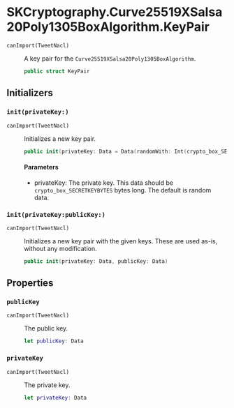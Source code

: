 # SKCryptography.Curve25519XSalsa20Poly1305BoxAlgorithm.KeyPair

<dl>
<dt><code>canImport(TweetNacl)</code></dt>
<dd>

A key pair for the `Curve25519XSalsa20Poly1305BoxAlgorithm`.

``` swift
public struct KeyPair
```

</dd>
</dl>

## Initializers

### `init(privateKey:)`

<dl>
<dt><code>canImport(TweetNacl)</code></dt>
<dd>

Initializes a new key pair.

``` swift
public init(privateKey: Data = Data(randomWith: Int(crypto_box_SECRETKEYBYTES)))
```

#### Parameters

  - privateKey: The private key. This data should be `crypto_box_SECRETKEYBYTES` bytes long. The default is random data.

</dd>
</dl>

### `init(privateKey:publicKey:)`

<dl>
<dt><code>canImport(TweetNacl)</code></dt>
<dd>

Initializes a new key pair with the given keys. These are used as-is, without any modification.

``` swift
public init(privateKey: Data, publicKey: Data)
```

</dd>
</dl>

## Properties

### `publicKey`

<dl>
<dt><code>canImport(TweetNacl)</code></dt>
<dd>

The public key.

``` swift
let publicKey: Data
```

</dd>
</dl>

### `privateKey`

<dl>
<dt><code>canImport(TweetNacl)</code></dt>
<dd>

The private key.

``` swift
let privateKey: Data
```

</dd>
</dl>
